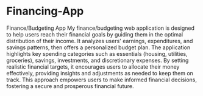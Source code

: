 # Financing-App
Finance/Budgeting App
My finance/budgeting web application is designed to help users reach their financial goals by guiding them in the optimal distribution of their income. It analyzes users' earnings, expenditures, and savings patterns, then offers a personalized budget plan. The application highlights key spending categories such as essentials (housing, utilities, groceries), savings, investments, and discretionary expenses. By setting realistic financial targets, it encourages users to allocate their money effectively, providing insights and adjustments as needed to keep them on track. This approach empowers users to make informed financial decisions, fostering a secure and prosperous financial future.